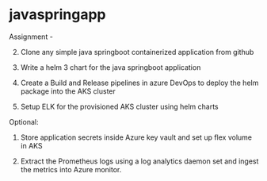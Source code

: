# javaspringapp
Assignment -

2. Clone any simple java springboot containerized application from github

3. Write a helm 3 chart for the java springboot application

4. Create a Build and Release pipelines in azure DevOps to deploy the helm package into the AKS cluster

5. Setup ELK for the provisioned AKS cluster using helm charts

Optional:

1. Store application secrets inside Azure key vault and set up flex volume in AKS

2. Extract the Prometheus logs using a log analytics daemon set and ingest the metrics into Azure monitor.
